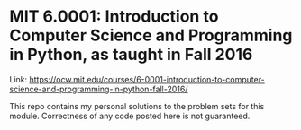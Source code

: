 # MIT 6.0001: Introduction to Computer Science and Programming in Python, as taught in Fall 2016

Link: https://ocw.mit.edu/courses/6-0001-introduction-to-computer-science-and-programming-in-python-fall-2016/

This repo contains my personal solutions to the problem sets for this module. Correctness of any code posted here is not guaranteed.
